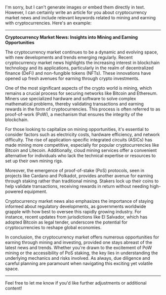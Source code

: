 I'm sorry, but I can't generate images or embed them directly in text. However, I can certainly write an article for you about cryptocurrency market news and include relevant keywords related to mining and earning with cryptocurrencies. Here's an example:

---

**Cryptocurrency Market News: Insights into Mining and Earning Opportunities**

The cryptocurrency market continues to be a dynamic and evolving space, with new developments and trends emerging regularly. Recent cryptocurrency market news highlights the increasing interest in blockchain technology and its applications, particularly in the realm of decentralized finance (DeFi) and non-fungible tokens (NFTs). These innovations have opened up fresh avenues for earning through crypto investments.

One of the most significant aspects of the crypto world is mining, which remains a crucial process for securing networks like Bitcoin and Ethereum. Miners use specialized hardware and software to solve complex mathematical problems, thereby validating transactions and earning rewards in the form of cryptocurrencies. This process is often referred to as proof-of-work (PoW), a mechanism that ensures the integrity of the blockchain.

For those looking to capitalize on mining opportunities, it's essential to consider factors such as electricity costs, hardware efficiency, and network difficulty. The rise of application-specific integrated circuits (ASICs) has made mining more competitive, especially for popular cryptocurrencies like Bitcoin and Litecoin. Additionally, cloud mining services offer a convenient alternative for individuals who lack the technical expertise or resources to set up their own mining rigs.

Moreover, the emergence of proof-of-stake (PoS) protocols, seen in projects like Cardano and Polkadot, provides another avenue for earning through staking rather than traditional mining. Stakers lock up their coins to help validate transactions, receiving rewards in return without needing high-powered equipment.

Cryptocurrency market news also emphasizes the importance of staying informed about regulatory developments, as governments worldwide grapple with how best to oversee this rapidly growing industry. For instance, recent updates from jurisdictions like El Salvador, which has adopted Bitcoin as legal tender, underscore the potential for cryptocurrencies to reshape global economies.

In conclusion, the cryptocurrency market offers numerous opportunities for earning through mining and investing, provided one stays abreast of the latest news and trends. Whether you're drawn to the excitement of PoW mining or the accessibility of PoS staking, the key lies in understanding the underlying mechanics and risks involved. As always, due diligence and careful planning are paramount when navigating this exciting yet volatile space.

---

Feel free to let me know if you'd like further adjustments or additional content!